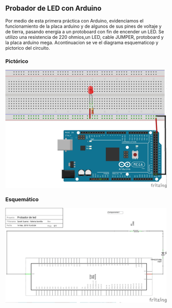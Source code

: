 ## Probador de LED con Arduino
Por medio de esta primera práctica con Arduino, evidenciamos el funcionamiento de la placa arduino y de algunos de sus pines de voltaje y de tierra, pasando energia a un protoboard con fin de encender un LED.
Se utilizo una resistencia de 220 ohmios,un LED, cable JUMPER, protoboard y la placa arduino mega.
Acontinuacion se ve el diagrama esquematicop y pictorico del circuito.
### Pictórico
![alt text](pictorico.jpg)
### Esquemático
![alt text](esquematico.jpg)
